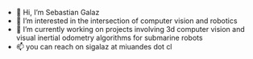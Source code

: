 - 👋 Hi, I’m Sebastian Galaz
- 👀 I’m interested in the intersection of computer vision and robotics
- 🌱 I’m currently working on projects involving 3d computer vision and visual inertial odometry algorithms for submarine robots
- 📫 you can reach on sigalaz at miuandes dot cl

<!---
sigalaz/sigalaz is a ✨ special ✨ repository because its `README.md` (this file) appears on your GitHub profile.
You can click the Preview link to take a look at your changes.
--->
